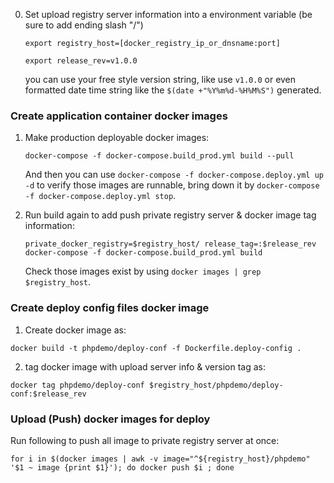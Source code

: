 0. Set upload registry server information into a environment variable (be sure to add ending slash "/")

    ``export registry_host=[docker_registry_ip_or_dnsname:port]``

    ``export release_rev=v1.0.0``

    you can use your free style version string, like use ``v1.0.0``  or even formatted date time string like the ``$(date +"%Y%m%d-%H%M%S")`` generated.

### Create application container docker images
1. Make production deployable docker images:

    ``docker-compose -f docker-compose.build_prod.yml build --pull``

    And then you can use ``docker-compose -f docker-compose.deploy.yml up -d`` to verify those images are runnable, bring down it by ``docker-compose -f docker-compose.deploy.yml stop``.
2. Run build again to add push private registry server & docker image tag information:

   ``private_docker_registry=$registry_host/ release_tag=:$release_rev docker-compose -f docker-compose.build_prod.yml build``

   Check those images exist by using ``docker images | grep $registry_host``.

### Create deploy config files docker image

1. Create docker image as:

  ``docker build -t phpdemo/deploy-conf -f Dockerfile.deploy-config .``

2. tag docker image with upload server info & version tag as:

  ``docker tag phpdemo/deploy-conf $registry_host/phpdemo/deploy-conf:$release_rev``

### Upload (Push) docker images for deploy
Run following to push all image to private registry server at once:

``for i in $(docker images | awk -v image="^${registry_host}/phpdemo" '$1 ~ image {print $1}'); do docker push $i ; done``
